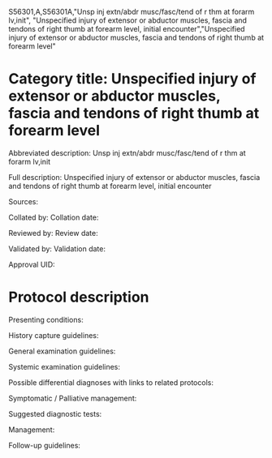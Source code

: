 S56301,A,S56301A,"Unsp inj extn/abdr musc/fasc/tend of r thm at forarm lv,init", "Unspecified injury of extensor or abductor muscles, fascia and tendons of right thumb at forearm level, initial encounter","Unspecified injury of extensor or abductor muscles, fascia and tendons of right thumb at forearm level"
# Category title: Unspecified injury of extensor or abductor muscles, fascia and tendons of right thumb at forearm level

Abbreviated description: Unsp inj extn/abdr musc/fasc/tend of r thm at forarm lv,init

Full description: Unspecified injury of extensor or abductor muscles, fascia and tendons of right thumb at forearm level, initial encounter

Sources:

Collated by:
Collation date:

Reviewed by:
Review date:

Validated by:
Validation date:

Approval UID:

# Protocol description

Presenting conditions:

History capture guidelines:

General examination guidelines:

Systemic examination guidelines:

Possible differential diagnoses with links to related protocols:

Symptomatic / Palliative management:

Suggested diagnostic tests:

Management:

Follow-up guidelines:
